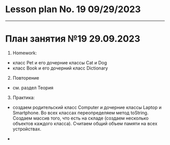 # Lesson plan No. 19 09/29/2023


___________________________________________

# План занятия №19 29.09.2023

1. Homework:
- класс Pet и его дочерние классы Cat и Dog
- класс Book и его дочерний класс Dictionary

2. Повторение 
- см. раздел Теория
 

3. Практика:

- создаем родительский класс Computer и дочерние классы Laptop и Smartphone.
Во всех классах переопределяем метод toString.
Создаем массив того, что есть на складе (создаем несколько объектов каждого класса). 
Считаем общий объем памяти на всех устройствах.

- 

